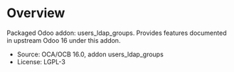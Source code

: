 # Overview

Packaged Odoo addon: users_ldap_groups. Provides features documented in upstream Odoo 16 under this addon.

- Source: OCA/OCB 16.0, addon users_ldap_groups
- License: LGPL-3
